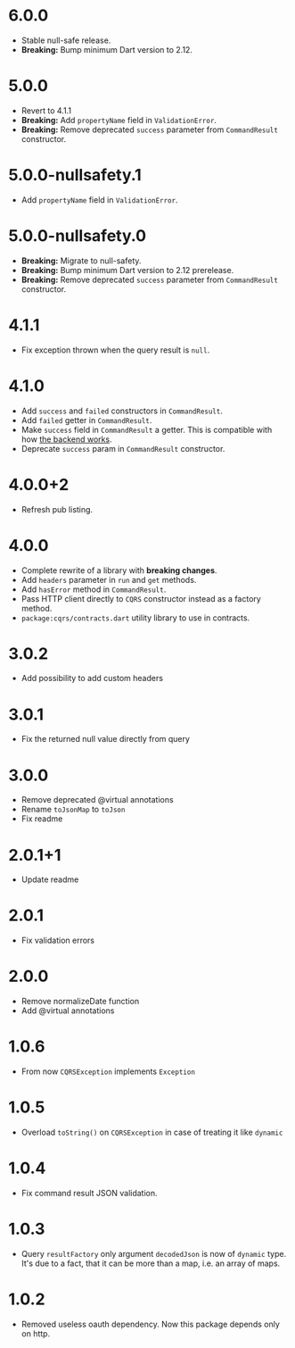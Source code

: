 # 6.0.0

- Stable null-safe release.
- **Breaking:** Bump minimum Dart version to 2.12.

# 5.0.0

- Revert to 4.1.1
- **Breaking:** Add `propertyName` field in `ValidationError`.
- **Breaking:** Remove deprecated `success` parameter from `CommandResult` constructor.

# 5.0.0-nullsafety.1

- Add `propertyName` field in `ValidationError`.

# 5.0.0-nullsafety.0

- **Breaking:** Migrate to null-safety.
- **Breaking:** Bump minimum Dart version to 2.12 prerelease.
- **Breaking:** Remove deprecated `success` parameter from `CommandResult` constructor.

# 4.1.1

- Fix exception thrown when the query result is `null`.

# 4.1.0

- Add `success` and `failed` constructors in `CommandResult`.
- Add `failed` getter in `CommandResult`.
- Make `success` field in `CommandResult` a getter. This is compatible with how [the backend works](https://github.com/leancodepl/corelibrary/blob/a3a2a27b20e1cf684fb88aa55958721eff19c2bc/src/Domain/LeanCode.CQRS/CommandResult.cs#L11).
- Deprecate `success` param in `CommandResult` constructor.

# 4.0.0+2

- Refresh pub listing.

# 4.0.0

- Complete rewrite of a library with **breaking changes**.
- Add `headers` parameter in `run` and `get` methods.
- Add `hasError` method in `CommandResult`.
- Pass HTTP client directly to `CQRS` constructor instead as a factory method.
- `package:cqrs/contracts.dart` utility library to use in contracts.

# 3.0.2

- Add possibility to add custom headers

# 3.0.1

- Fix the returned null value directly from query

# 3.0.0

- Remove deprecated @virtual annotations
- Rename `toJsonMap` to `toJson`
- Fix readme

# 2.0.1+1

- Update readme

# 2.0.1

- Fix validation errors

# 2.0.0

- Remove normalizeDate function
- Add @virtual annotations

# 1.0.6

- From now `CQRSException` implements `Exception`

# 1.0.5

- Overload `toString()` on `CQRSException` in case of treating it like `dynamic`

# 1.0.4

- Fix command result JSON validation.

# 1.0.3

- Query `resultFactory` only argument `decodedJson` is now of `dynamic` type. It's due to a fact, that it can be more than a map, i.e. an array of maps.

# 1.0.2

- Removed useless oauth dependency. Now this package depends only on http.

